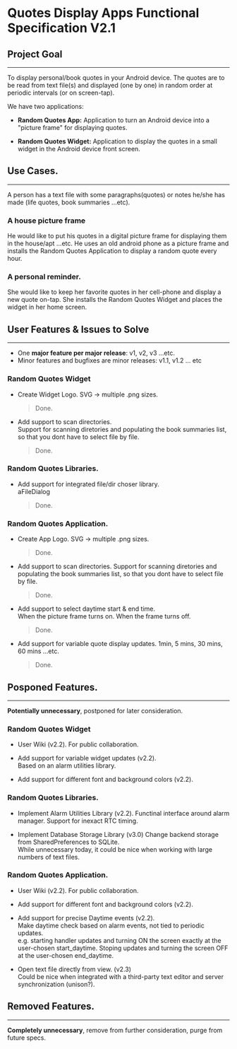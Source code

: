 Quotes Display Apps Functional Specification V2.1
=================================================

## Project Goal
---
To display personal/book quotes in your Android device. The quotes are 
to be read from text file(s) and displayed (one by one) in random order 
at periodic intervals (or on screen-tap). 

We have two applications: 

* **Random Quotes App:** Application to turn an Android device into a 
"picture frame" for displaying quotes.

* **Random Quotes Widget:** Application to display the quotes in a small widget 
in the Android device front screen. 

## Use Cases.
---

A person has a text file with some paragraphs(quotes) or notes he/she has 
made (life quotes, book summaries ...etc).

### A house picture frame

He would like to put his quotes in a digital picture frame for displaying 
them in the house/apt ...etc. He uses an old android phone as a picture 
frame and installs the Random Quotes Application to display a random quote 
every hour.

### A personal reminder.

She would like to keep her favorite quotes in her cell-phone and display 
a new quote on-tap. She installs the Random Quotes Widget and places 
the widget in her home screen.

## User Features & Issues to Solve
---

* One **major feature per major release**: v1, v2, v3 ...etc.
* Minor features and bugfixes are minor releases: v1.1, v1.2 ... etc

### Random Quotes Widget

* Create Widget Logo.
    SVG -> multiple .png sizes.
    > Done.

* Add support to scan directories.  
    Support for scanning diretories and populating the book summaries 
    list, so that you dont have to select file by file.  
    > Done.

### Random Quotes Libraries.  

* Add support for integrated file/dir choser library.  
    aFileDialog  
    > Done.  

### Random Quotes Application.

* Create App Logo.
    SVG -> multiple .png sizes.
    > Done.

* Add support to scan directories.
    Support for scanning diretories and populating the book summaries 
    list, so that you dont have to select file by file.  
    > Done.
    
* Add support to select daytime start & end time.  
    When the picture frame turns on. When the frame turns off.  
    > Done.
    
* Add support for variable quote display updates.
    1min, 5 mins, 30 mins, 60 mins ...etc.
    > Done.

## Posponed Features.
---

**Potentially unnecessary**, postponed for later consideration. 

### Random Quotes Widget

* User Wiki (v2.2).
    For public collaboration.

* Add support for variable widget updates (v2.2).  
    Based on an alarm utilities library.

* Add support for different font and background colors (v2.2).

### Random Quotes Libraries. 
* Implement Alarm Utilities Library (v2.2).
    Functinal interface around alarm manager. Support for inexact RTC 
    timing. 

* Implement Database Storage Library (v3.0)
    Change backend storage from SharedPreferences to SQLite.  
    While unnecessary today, it could be nice when working with large 
    numbers of text files. 

### Random Quotes Application.

* User Wiki (v2.2).
    For public collaboration.

* Add support for different font and background colors (v2.2).

* Add support for precise Daytime events (v2.2).  
    Make daytime check based on alarm events, not tied to periodic updates.  
    e.g. starting handler updates and turning ON the screen exactly at 
    the user-chosen start_daytime. Stoping updates and turning the 
    screen OFF at the user-chosen end_daytime.

* Open text file directly from view. (v2.3)  
    Could be nice when integrated with a third-party text editor and 
    server synchronization (unison?).
    
## Removed Features.
---

**Completely unnecessary**, remove from further consideration, purge 
from future specs.
